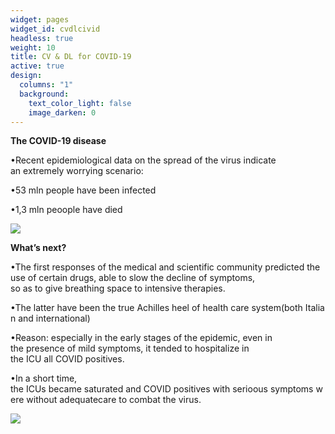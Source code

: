 ```yaml
---
widget: pages
widget_id: cvdlcivid
headless: true
weight: 10
title: CV & DL for COVID-19
active: true
design:
  columns: "1"
  background:
    text_color_light: false
    image_darken: 0
---
```

**The COVID-19 disease**

•Recent epidemiological data on the spread of the virus indicate an extremely worrying scenario:

•53 mln people have been infected

•1,3 mln peoople have died

![](imm1.png)

**What’s next?**

•The first responses of the medical and scientific community predicted the use of certain drugs, able to slow the decline of symptoms, so as to give breathing space to intensive therapies.

•The latter have been the true Achilles heel of health care system(both Italian and international)

•Reason: especially in the early stages of the epidemic, even in the presence of mild symptoms, it tended to hospitalize in the ICU all COVID positives.

•In a short time, the ICUs became saturated and COVID positives with serioous symptoms were without adequatecare to combat the virus.

![](toci.png)